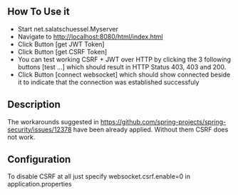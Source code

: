 ## How To Use it
- Start net.salatschuessel.Myserver
- Navigate to [http://localhost:8080/html/index.html](http://localhost:8080/html/index.html)
- Click Button [get JWT Token]
- Click Button [get CSRF Token]
- You can test working CSRF + JWT over HTTP by clicking the 3 following buttons [test ...] which should result in HTTP Status 403, 403 and 200.
- Click Button [connect websocket] which should show connected beside it to indicate that the connection was established successfuly

## Description
The workarounds suggested in https://github.com/spring-projects/spring-security/issues/12378 have been already applied.
Without them CSRF does not work.

## Configuration
To disable CSRF at all just specify websocket.csrf.enable=0 in application.properties